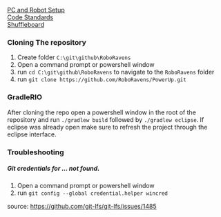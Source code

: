 [PC and Robot Setup](docs/setup.md)  
[Code Standards](docs/code-standards.md)  
[Shuffleboard](shuffleboard/README.md)

### Cloning The repository
1. Create folder `C:\git\github\RoboRavens`
2. Open a command prompt or powershell window
3. run `cd C:\git\github\RoboRavens` to navigate to the `RoboRavens` folder
4. run `git clone https://github.com/RoboRavens/PowerUp.git`

### GradleRIO
After cloning the repo open a powershell window in the root of the repository and run `./gradlew build` followed by `./gradlew eclipse`. If eclipse was already open make sure to refresh the project through the eclipse interface.

### Troubleshooting
##### Git credentials for ... not found.
1. Open a command prompt or powershell window
2. run `git config --global credential.helper wincred`

source: https://github.com/git-lfs/git-lfs/issues/1485
